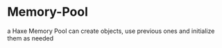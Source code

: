 Memory-Pool
===========

a Haxe Memory Pool can create objects, use previous ones and initialize them as needed

